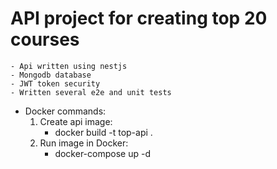 # API project for creating top 20 courses
	- Api written using nestjs
	- Mongodb database
	- JWT token security
	- Written several e2e and unit tests

* Docker commands:
	1. Create api image:
		* docker build -t top-api .
	2. Run image in Docker:
		* docker-compose up -d  

